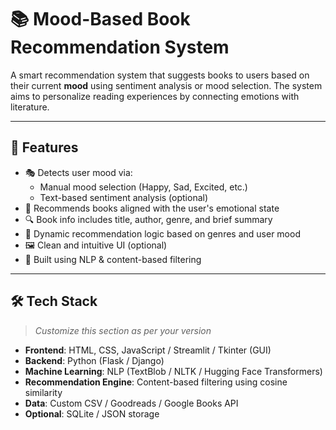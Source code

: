 # 📚 Mood-Based Book Recommendation System

A smart recommendation system that suggests books to users based on their current **mood** using sentiment analysis or mood selection. The system aims to personalize reading experiences by connecting emotions with literature.

---
## 🎯 Features

- 🎭 Detects user mood via:
  - Manual mood selection (Happy, Sad, Excited, etc.)
  - Text-based sentiment analysis (optional)
- 📖 Recommends books aligned with the user's emotional state
- 🔍 Book info includes title, author, genre, and brief summary
- 💾 Dynamic recommendation logic based on genres and user mood
- 🖼️ Clean and intuitive UI (optional)
- 🧠 Built using NLP & content-based filtering

---

## 🛠️ Tech Stack

> _Customize this section as per your version_

- **Frontend**: HTML, CSS, JavaScript / Streamlit / Tkinter (GUI)
- **Backend**: Python (Flask / Django)
- **Machine Learning**: NLP (TextBlob / NLTK / Hugging Face Transformers)
- **Recommendation Engine**: Content-based filtering using cosine similarity
- **Data**: Custom CSV / Goodreads / Google Books API
- **Optional**: SQLite / JSON storage
